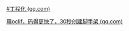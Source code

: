 [#工程化 (qq.com)](https://mp.weixin.qq.com/mp/appmsgalbum?__biz=MzUyNDYxNDAyMg==&action=getalbum&album_id=1786467372556484609&scene=173&from_msgid=2247488867&from_itemidx=1&count=3&nolastread=1#wechat_redirect)

[用oclif，码得更快了，30秒创建脚手架 (qq.com)](https://mp.weixin.qq.com/s/4h-PnP-kCWvq05ejLCBiGg)

